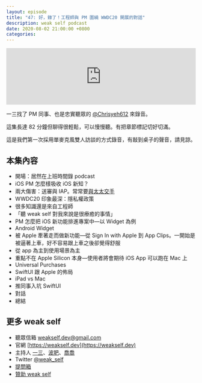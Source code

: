 ```yaml
---
layout: episode
title: "47: 好，錄了！工程師與 PM 圍繞 WWDC20 開展的對話"
description: weak self podcast
date: 2020-08-02 21:00:00 +0800
categories: 
---
```

<iframe src="https://www.listennotes.com/embedded/e/8c9b0a18d241401394cec1a5de477b58/" width="100%" style="width: 1px; min-width: 100%;" frameborder="0" scrolling="no"></iframe>

一三找了 PM 同事、也是忠實聽眾的 [@Chrisyeh612](https://twitter.com/Chrisyeh612) 來錄音。

這集長達 82 分鐘但聊得很輕鬆，可以慢慢聽。有把章節標記切好切滿。

這是我們第一次採用單麥克風雙人訪談的方式錄音，有敲到桌子的聲音，請見諒。

## 本集內容

- 開場：居然在上班時間錄 podcast
- iOS PM 怎麼樣吸收 iOS 新知？
- 兩大傷害：送審與 IAP。常常要[與太太交手](https://medium.com/@p5d12000/app-送審教戰守則-8dc46aef5afd)
- WWDC20 印象最深：隱私權政策
- 很多知識還是來自工程師
- 「聽 weak self 對我來說是很療癒的事情」
- PM 怎麼把 iOS 新功能排進專案中—以 Widget 為例
- Android Widget
- 被 Apple 牽著走而做新功能—從 Sign In with Apple 到 App Clips。一開始是被逼著上車，好不容易跟上車之後卻覺得舒服
- 從 app 為主到使用場景為主
- 重點不在 Apple Silicon 本身—使用者將會期待 iOS App 可以跑在 Mac 上
- Universal Purchases
- SwiftUI 跟 Apple 的佈局
- iPad vs Mac
- 推同事入坑 SwiftUI
- 對話
- 總結

## 更多 weak self

* 聽眾信箱 [weakself.dev@gmail.com](mailto:weakself.dev@gmail.com)
* 官網 [https://weakself.dev](https://weakself.dev)
* 主持人 [一三](https://twitter.com/ethanhuang13)、[波肥](https://twitter.com/PofatTseng)、[喬喬](https://twitter.com/joe_trash_talk)
* Twitter [@weak_self](https://twitter.com/weak_self)
* [提問箱](https://peing.net/zh-TW/weak_self)
* [贊助 weak self](https://weakself.dev/#donation)